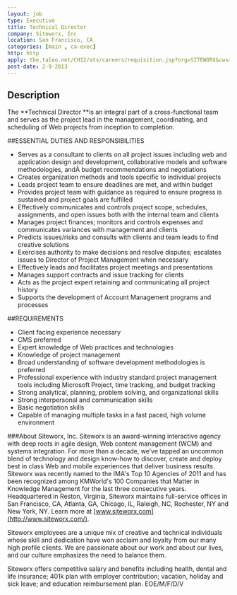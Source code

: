 ```yaml
---
layout: job
type: Executive
title: Technical Director
company: Siteworx, Inc
location: San Francisco, CA
categories: [main , ca-exec]
http: http
apply: tbe.taleo.net/CH12/ats/careers/requisition.jsp?org=SITEWORX&cws=1&rid=261&source=WorkCreative.net
post-date: 2-9-2013
---
```


## Description

The **Technical Director **is an integral part of a cross-functional team and serves as the project lead in the management, coordinating, and scheduling of Web projects from inception to completion.

##ESSENTIAL DUTIES AND RESPONSIBILITIES
* Serves as a consultant to clients on all project issues including web and application design and development, collaborative models and software methodologies, andÂ budget recommendations and negotiations
* Creates organization methods and tools specific to individual projects
* Leads project team to ensure deadlines are met, and within budget
* Provides project team with guidance as required to ensure progress is sustained and project goals are fulfilled
* Effectively communicates and controls project scope, schedules, assignments, and open issues both with the internal team and clients
* Manages project finances; monitors and controls expenses and communicates variances with management and clients
* Predicts issues/risks and consults with clients and team leads to find creative solutions
* Exercises authority to make decisions and resolve disputes; escalates issues to Director of Project Management when necessary
* Effectively leads and facilitates project meetings and presentations
* Manages support contracts and issue tracking for clients
* Acts as the project expert retaining and communicating all project history
* Supports the development of Account Management programs and processes

##REQUIREMENTS
* Client facing experience necessary
* CMS preferred
* Expert knowledge of Web practices and technologies
* Knowledge of project management
* Broad understanding of software development methodologies is preferred
* Professional experience with industry standard project management tools including Microsoft Project, time tracking, and budget tracking
* Strong analytical, planning, problem solving, and organizational skills
* Strong interpersonal and communication skills
* Basic negotiation skills
* Capable of managing multiple tasks in a fast paced, high volume environment

###About Siteworx, Inc.
Siteworx is an award-winning interactive agency with deep roots in agile design, Web content management (WCM) and systems integration. For more than a decade, we’ve tapped an uncommon blend of technology and design know-how to discover, create and deploy best in class Web and mobile experiences that deliver business results. Siteworx was recently named to the IMA's Top 10 Agencies of 2011 and has been recognized among KMWorld's 100 Companies that Matter in Knowledge Management for the last three consecutive years. Headquartered in Reston, Virginia, Siteworx maintains full-service offices in San Francisco, CA, Atlanta, GA, Chicago, IL, Raleigh, NC, Rochester, NY and New York, NY. Learn more at [www.siteworx.com](http://www.siteworx.com/).

Siteworx employees are a unique mix of creative and technical individuals whose skill and dedication have won acclaim and loyalty from our many high profile clients. We are passionate about our work and about our lives, and our culture emphasizes the need to balance them.

Siteworx offers competitive salary and benefits including health, dental and life insurance; 401k plan with employer contribution; vacation, holiday and sick leave; and education reimbursement plan. EOE/M/F/D/V